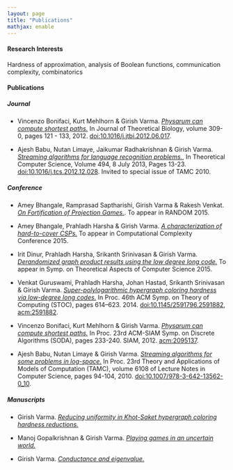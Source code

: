 ```yaml
---
layout: page
title: "Publications"
mathjax: enable
---
```


#### Research Interests

Hardness of approximation, analysis of Boolean functions, communication complexity, combinatorics

#### Publications

##### Journal

- Vincenzo Bonifaci, Kurt Mehlhorn & Girish Varma. *[Physarum can compute shortest paths.](http://arxiv.org/abs/1106.0423)* In Journal of Theoretical Biology, volume 309-0, pages 121 - 133, 2012. [doi:10.1016/j.jtbi.2012.06.017](). 

- Ajesh Babu, Nutan Limaye, Jaikumar Radhakrishnan & Girish Varma. *[Streaming algorithms for language recognition problems.](http://arxiv.org/abs/1104.0848)*, In Theoretical Computer Science, Volume 494, 8 July 2013, Pages 13-23. [doi:10.1016/j.tcs.2012.12.028](). Invited to special issue of TAMC 2010.
  
##### Conference

- Amey Bhangale, Ramprasad Saptharishi, Girish Varma & Rakesh Venkat. *[On Fortification of Projection Games.](http://eccc.hpi-web.de/report/2015/069/)*. To appear in RANDOM 2015.  

- Amey Bhangale, Prahladh Harsha & Girish Varma. *[A characterization of hard-to-cover CSPs.](http://arxiv.org/abs/1411.7747)* To appear in Computational Complexity Conference 2015.  

- Irit Dinur, Prahladh Harsha, Srikanth Srinivasan & Girish Varma. *[Derandomized graph product results using the low degree long code.](http://arxiv.org/1411.3517)* To appear in Symp. on Theoretical Aspects of Computer Science 2015.  

- Venkat Guruswami, Prahladh Harsha, Johan Hastad, Srikanth Srinivasan & Girish Varma. *[Super-polylogarithmic hypergraph coloring hardness via low-degree long codes.](http://arxiv.org/abs/1311.7407)* In Proc. 46th ACM Symp. on Theory of Computing (STOC), pages 614–623. 2014. [doi:10.1145/2591796.2591882](), [acm:2591882](http://dl.acm.org/citation.cfm?id=2591882). 

- Vincenzo Bonifaci, Kurt Mehlhorn & Girish Varma. *[Physarum can compute shortest paths.](http://arxiv.org/abs/1106.0423)*  In Proc. 23rd ACM-SIAM Symp. on Discrete Algorithms (SODA), pages 233-240. SIAM, 2012.  [acm:2095137](http://dl.acm.org/citation.cfm?id=2095137). 

- Ajesh Babu, Nutan Limaye & Girish Varma. *[Streaming algorithms for some problems in log-space.](http://arxiv.org/abs/1104.0848)*  In Proc. 23rd Theory and Applications of Models of Computation (TAMC), volume 6108 of
Lecture Notes in Computer Science, pages 94-104, 2010.  [doi:10.1007/978-3-642-13562-0\_10](). 


##### Manuscripts

- Girish Varma. *[Reducing uniformity in Khot-Saket hypergraph coloring hardness reductions.](http://arxiv.org/abs/1408.0262)*

- Manoj Gopalkrishnan & Girish Varma. *[Playing games in an uncertain world.](http://arxiv.org/abs/1402.4570)*

- Girish Varma. *[Conductance and eigenvalue.](http://arxiv.org/1009.1756)*

